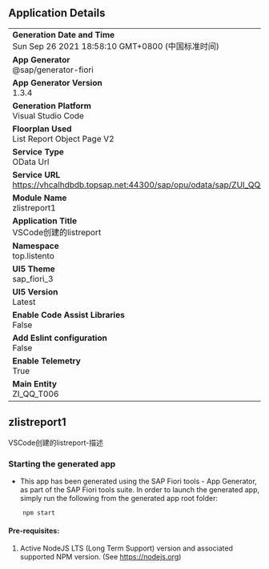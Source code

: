 ## Application Details
|               |
| ------------- |
|**Generation Date and Time**<br>Sun Sep 26 2021 18:58:10 GMT+0800 (中国标准时间)|
|**App Generator**<br>@sap/generator-fiori|
|**App Generator Version**<br>1.3.4|
|**Generation Platform**<br>Visual Studio Code|
|**Floorplan Used**<br>List Report Object Page V2|
|**Service Type**<br>OData Url|
|**Service URL**<br>https://vhcalhdbdb.topsap.net:44300/sap/opu/odata/sap/ZUI_QQ_TEST/
|**Module Name**<br>zlistreport1|
|**Application Title**<br>VSCode创建的listreport|
|**Namespace**<br>top.listento|
|**UI5 Theme**<br>sap_fiori_3|
|**UI5 Version**<br>Latest|
|**Enable Code Assist Libraries**<br>False|
|**Add Eslint configuration**<br>False|
|**Enable Telemetry**<br>True|
|**Main Entity**<br>ZI_QQ_T006|

## zlistreport1

VSCode创建的listreport-描述

### Starting the generated app

-   This app has been generated using the SAP Fiori tools - App Generator, as part of the SAP Fiori tools suite.  In order to launch the generated app, simply run the following from the generated app root folder:

```
    npm start
```

#### Pre-requisites:

1. Active NodeJS LTS (Long Term Support) version and associated supported NPM version.  (See https://nodejs.org)


